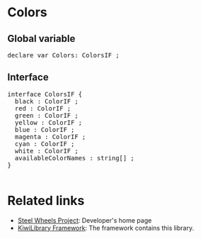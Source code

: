 # Colors

## Global variable
<pre>
declare var Colors: ColorsIF ;
</pre>

## Interface
<pre>
interface ColorsIF {
  black : ColorIF ;
  red : ColorIF ;
  green : ColorIF ;
  yellow : ColorIF ;
  blue : ColorIF ;
  magenta : ColorIF ;
  cyan : ColorIF ;
  white : ColorIF ;
  availableColorNames : string[] ;
}

</pre>

# Related links
* [Steel Wheels Project](https://gitlab.com/steewheels/project/-/blob/main/README.md): Developer's home page
* [KiwiLibrary Framework](https://gitlab.com/steewheels/kiwiscript/-/blob/main/KiwiLibrary/README.md): The framework contains this library.


